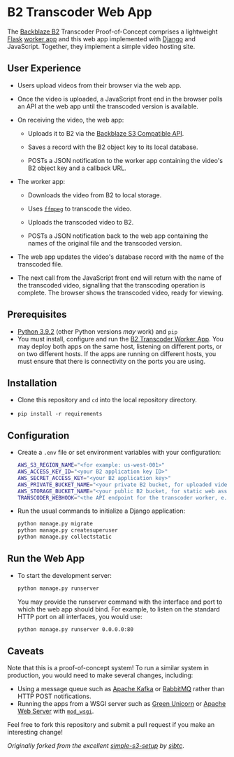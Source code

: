 # B2 Transcoder Web App

The [Backblaze B2](https://www.backblaze.com/b2/cloud-storage.html) Transcoder Proof-of-Concept comprises a lightweight [Flask](https://palletsprojects.com/p/flask/) [worker app](https://github.com/Backblaze-B2-Samples/b2-transcoder-worker) and this web app implemented with [Django](https://www.djangoproject.com) and JavaScript. Together, they implement a simple video hosting site.

## User Experience

* Users upload videos from their browser via the web app.

* Once the video is uploaded, a JavaScript front end in the browser polls an API at the web app until the transcoded version is available.

* On receiving the video, the web app:

  * Uploads it to B2 via the [Backblaze S3 Compatible API](https://www.backblaze.com/b2/docs/s3_compatible_api.html).

  * Saves a record with the B2 object key to its local database.

  * POSTs a JSON notification to the worker app containing the video's B2 object key and a callback URL.

* The worker app:

  * Downloads the video from B2 to local storage.

  * Uses [`ffmpeg`](https://www.ffmpeg.org/download.html) to transcode the video.

  * Uploads the transcoded video to B2.

  * POSTs a JSON notification back to the web app containing the names of the original file and the transcoded version.

* The web app updates the video's database record with the name of the transcoded file.

* The next call from the JavaScript front end will return with the name of the transcoded video, signalling that the transcoding operation is complete. The browser shows the transcoded video, ready for viewing.

## Prerequisites

* [Python 3.9.2](https://www.python.org/downloads/release/python-392/) (other Python versions _may_ work) and `pip`
* You must install, configure and run the [B2 Transcoder Worker App](https://github.com/Backblaze-B2-Samples/b2-transcoder-worker). You may deploy both apps on the same host, listening on different ports, or on two different hosts. If the apps are running on different hosts, you must ensure that there is connectivity on the ports you are using.

## Installation

* Clone this repository and `cd` into the local repository directory.

* `pip install -r requirements`

## Configuration

* Create a `.env` file or set environment variables with your configuration:

    ```bash
    AWS_S3_REGION_NAME="<for example: us-west-001>"
    AWS_ACCESS_KEY_ID="<your B2 application key ID>"
    AWS_SECRET_ACCESS_KEY="<your B2 application key>"
    AWS_PRIVATE_BUCKET_NAME="<your private B2 bucket, for uploaded videos>"
    AWS_STORAGE_BUCKET_NAME="<your public B2 bucket, for static web assets>"
    TRANSCODER_WEBHOOK="<the API endpoint for the transcoder worker, e.g. http://1.2.3.4:5678/videos>"
    ```

* Run the usual commands to initialize a Django application:

    ```bash
    python manage.py migrate
    python manage.py createsuperuser
    python manage.py collectstatic
    ```

## Run the Web App

* To start the development server:

    ```bash
    python manage.py runserver
    ```

    You may provide the runserver command with the interface and port to which the web app should bind. For example, to listen on the standard HTTP port on all interfaces, you would use:

    ```bash
    python manage.py runserver 0.0.0.0:80
    ```

## Caveats

Note that this is a proof-of-concept system! To run a similar system in production, you would need to make several changes, including:

* Using a message queue such as [Apache Kafka](https://kafka.apache.org) or [RabbitMQ](https://www.rabbitmq.com) rather than HTTP POST notifications.
* Running the apps from a WSGI server such as [Green Unicorn](http://gunicorn.org/) or [Apache Web Server](https://httpd.apache.org) with [`mod_wsgi`](https://github.com/GrahamDumpleton/mod_wsgi).

Feel free to fork this repository and submit a pull request if you make an interesting change!

_Originally forked from the excellent [simple-s3-setup](https://github.com/sibtc/simple-s3-setup) by [sibtc](https://github.com/sibtc/)_.